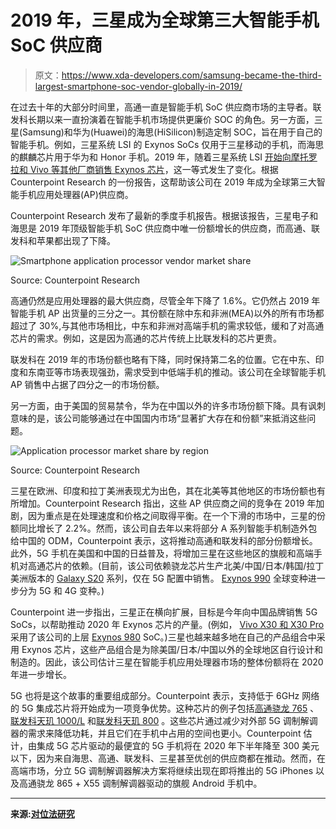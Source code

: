 # 2019 年，三星成为全球第三大智能手机 SoC 供应商

> 原文：<https://www.xda-developers.com/samsung-became-the-third-largest-smartphone-soc-vendor-globally-in-2019/>

在过去十年的大部分时间里，高通一直是智能手机 SoC 供应商市场的主导者。联发科长期以来一直扮演着在智能手机市场提供更廉价 SOC 的角色。另一方面，三星(Samsung)和华为(Huawei)的海思(HiSilicon)制造定制 SOC，旨在用于自己的智能手机。例如，三星系统 LSI 的 Exynos SoCs 仅用于三星移动的手机，而海思的麒麟芯片用于华为和 Honor 手机。2019 年，随着三星系统 LSI [开始向摩托罗拉和 Vivo 等其他厂商销售 Exynos 芯片](https://www.xda-developers.com/motorola-one-vision-hands-on-review/)，这一等式发生了变化。根据 Counterpoint Research 的一份报告，这帮助该公司在 2019 年成为全球第三大智能手机应用处理器(AP)供应商。

Counterpoint Research 发布了最新的季度手机报告。根据该报告，三星电子和海思是 2019 年顶级智能手机 SoC 供应商中唯一份额增长的供应商，而高通、联发科和苹果都出现了下降。

 <picture>![Smartphone application processor vendor market share](img/1f6057afd2c34c95ce4c5436df733ad4.png)</picture> 

Source: Counterpoint Research

高通仍然是应用处理器的最大供应商，尽管全年下降了 1.6%。它仍然占 2019 年智能手机 AP 出货量的三分之一。其份额在除中东和非洲(MEA)以外的所有市场都超过了 30%,与其他市场相比，中东和非洲对高端手机的需求较低，缓和了对高通芯片的需求。例如，这是因为高通的芯片传统上比联发科的芯片更贵。

联发科在 2019 年的市场份额也略有下降，同时保持第二名的位置。它在中东、印度和东南亚等市场表现强劲，需求受到中低端手机的推动。该公司在全球智能手机 AP 销售中占据了四分之一的市场份额。

另一方面，由于美国的贸易禁令，华为在中国以外的许多市场份额下降。具有讽刺意味的是，该公司能够通过在中国国内市场“显著扩大存在和份额”来抵消这些问题。

 <picture>![Application processor market share by region](img/4133e68045c99f8c2cf6ad8434cb7228.png)</picture> 

Source: Counterpoint Research

三星在欧洲、印度和拉丁美洲表现尤为出色，其在北美等其他地区的市场份额也有所增加。Counterpoint Research 指出，这些 AP 供应商之间的竞争在 2019 年加剧，因为重点是在处理速度和价格之间取得平衡。在一个下滑的市场中，三星的份额同比增长了 2.2%。然而，该公司自去年以来将部分 A 系列智能手机制造外包给中国的 ODM，Counterpoint 表示，这将推动高通和联发科的部分份额增长。此外，5G 手机在美国和中国的日益普及，将增加三星在这些地区的旗舰和高端手机对高通芯片的依赖。(目前，该公司依赖骁龙芯片生产北美/中国/日本/韩国/拉丁美洲版本的 [Galaxy S20](https://www.xda-developers.com/samsung-galaxy-s20-plus-review/) 系列，仅在 5G 配置中销售。 [Exynos 990](https://www.xda-developers.com/samsung-exynos-990-5g-modem-5123-7nm/) 全球变种进一步分为 5G 和 4G 变种。)

Counterpoint 进一步指出，三星正在横向扩展，目标是今年向中国品牌销售 5G SoCs，以帮助推动 2020 年 Exynos 芯片的产量。(例如， [Vivo X30 和 X30 Pro](https://www.xda-developers.com/vivo-x30-pro-5g-exynos-980-funtouchos-10/) 采用了该公司的上层 [Exynos 980](https://www.xda-developers.com/samsung-exynos-980-5g-modem/) SoC。)三星也越来越多地在自己的产品组合中采用 Exynos 芯片，这些产品组合是为除美国/日本/中国以外的全球地区自行设计和制造的。因此，该公司估计三星在智能手机应用处理器市场的整体份额将在 2020 年进一步增长。

5G 也将是这个故事的重要组成部分。Counterpoint 表示，支持低于 6GHz 网络的 5G 集成芯片将开始成为一项竞争优势。这种芯片的例子包括[高通骁龙 765](https://www.xda-developers.com/qualcomm-snapdragon-765-processor-specifications-features/) 、[联发科天玑 1000/L](https://www.xda-developers.com/mediatek-dimensity-1000-7nm-soc-integrated-5g/) 和[联发科天玑 800](https://www.xda-developers.com/mediatek-dimensity-800-5g-chip-mid-range-phones/) 。这些芯片通过减少对外部 5G 调制解调器的需求来降低功耗，并且它们在手机中占用的空间也更小。Counterpoint 估计，由集成 5G 芯片驱动的最便宜的 5G 手机将在 2020 年下半年降至 300 美元以下，因为来自海思、高通、联发科、三星甚至优创的供应商都在推动。然而，在高端市场，分立 5G 调制解调器解决方案将继续出现在即将推出的 5G iPhones 以及高通骁龙 865 + X55 调制解调器驱动的旗舰 Android 手机中。

* * *

**来源:[对位法研究](https://www.counterpointresearch.com/samsung-became-third-largest-smartphone-application-processor-vendor-globally-2019/)**